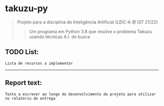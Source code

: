 # takuzu-py
> Projeto para a disciplina de Inteligência Artificial (LEIC-A @ IST 21/22)
>> Um programa em Python 3.8 que resolve o problema Takuzu usando técnicas A.I. de busca

## TODO List:
    Lista de recursos a implementar

---

## Report text:
    Texto a escrever ao longo do desenvolvimento do projeto para utilizar no relatório de entrega